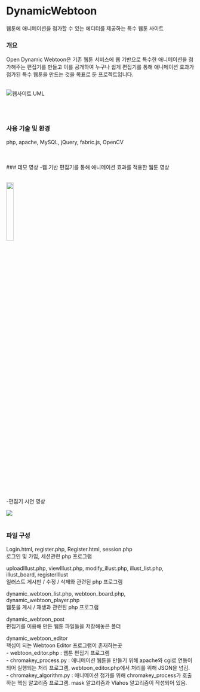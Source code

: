 # DynamicWebtoon
웹툰에 애니메이션을 첨가할 수 있는 에디터를 제공하는 특수 웹툰 사이트

### 개요

Open Dynamic Webtoon은 기존 웹툰 서비스에 웹 기반으로 특수한 애니메이션을 첨가해주는 편집기를 만들고 
이를 공개하여 누구나 쉽게 편집기를 통해 애니메이션 효과가 첨가된 특수 웹툰을 만드는 것을 목표로 둔 프로젝트입니다.
</br>
</br>

![웹사이트 UML](https://user-images.githubusercontent.com/12217092/189481792-503e5f7c-a6fd-407b-ae99-6480b3abf16e.png)

</br>
</br>

### 사용 기술 및 환경
php, apache, MySQL, jQuery, fabric.js, OpenCV

</br>
</br>
<span>
### 데모 영상
-웹 기반 편집기를 통해 애니메이션 효과를 적용한 웹툰 영상

</br>
</br>

<img src="https://user-images.githubusercontent.com/12217092/189482411-cc51d18e-047e-447f-aa8a-010fce9b462c.gif" width="20%" height="20%"></img>

</br>
</br>

-편집기 시연 영상

<img src="https://user-images.githubusercontent.com/12217092/189485654-57375b05-51b5-4198-bfd5-aaff9cd38460.gif"></img>
</span>
</br>
</br>

### 파일 구성
Login.html, register.php, Register.html, session.php</br>
로그인 및 가입, 세션관련 php 프로그램</br>

uploadIllust.php, viewIllust.php, modify_illust.php, illust_list.php, illust_board, registerIllust</br>
일러스트 게시판 / 수정 / 삭제와 관련된 php 프로그램</br>

dynamic_webtoon_list.php, webtoon_board.php, dynamic_webtoon_player.php</br>
웹툰을 게시 / 재생과 관련된 php 프로그램</br>

dynamic_webtoon_post</br>
편집기를 이용해 만든 웹툰 파일들을 저장해놓은 폴더</br>

dynamic_webtoon_editor</br>
핵심이 되는 Webtoon Editor 프로그램이 존재하는곳</br>
	- webtoon_editor.php : 웹툰 편집기 프로그램</br>
	- chromakey_process.py : 애니메이션 웹툰을 만들기 위해 apache와 cgi로 연동이 되어 실행되는 처리 프로그램, webtoon_editor.php에서 처리를 위해 JSON을 넘김.</br>
	- chromakey_algorithm.py : 애니메이션 첨가를 위해 chromakey_process가 호출하는 핵심 알고리즘 프로그램. mask 알고리즘과 Vlahos 알고리즘이 작성되어 있음.
